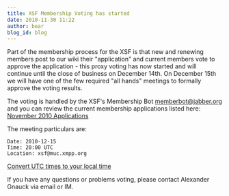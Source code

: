 ```yaml
---
title: XSF Membership Voting has started
date: 2010-11-30 11:22
author: bear
blog_id: blog
---
```


Part of the membership process for the XSF is that new and renewing members post to our wiki their "application" and current members vote to approve the application - this proxy voting has now started and will continue until the close of business on December 14th. On December 15th we will have one of the few required "all hands" meetings to formally approve the voting results.

The voting is handled by the XSF's Membership Bot [memberbot@jabber.org](xmpp:memberbot@jabber.org) and you can review the current membership applications listed here:   [November 2010 Applications](http://wiki.xmpp.org/web/Membership_Applications_November_2010)

The meeting particulars are:

    Date: 2010-12-15
    Time: 20:00 UTC
    Location: xsf@muc.xmpp.org

[Convert UTC times to your local time](http://www.worldtimeserver.com/convert_time_in_UTC.aspx?y=2010&mo=12&d=15&h=20&mn=00)

If you have any questions or problems voting, please contact Alexander Gnauck via email or IM.
